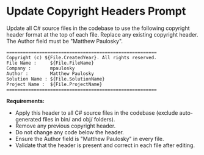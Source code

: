 # Update Copyright Headers Prompt

Update all C# source files in the codebase to use the following copyright header format at the top of each file. Replace any existing copyright header. The Author field must be "Matthew Paulosky".

```
=======================================================
Copyright (c) ${File.CreatedYear}. All rights reserved.
File Name :     ${File.FileName}
Company :       mpaulosky
Author :        Matthew Paulosky
Solution Name : ${File.SolutionName}
Project Name :  ${File.ProjectName}
=======================================================
```

**Requirements:**
- Apply this header to all C# source files in the codebase (exclude auto-generated files in bin/ and obj/ folders).
- Remove any previous copyright header.
- Do not change any code below the header.
- Ensure the Author field is "Matthew Paulosky" in every file.
- Validate that the header is present and correct in each file after editing.